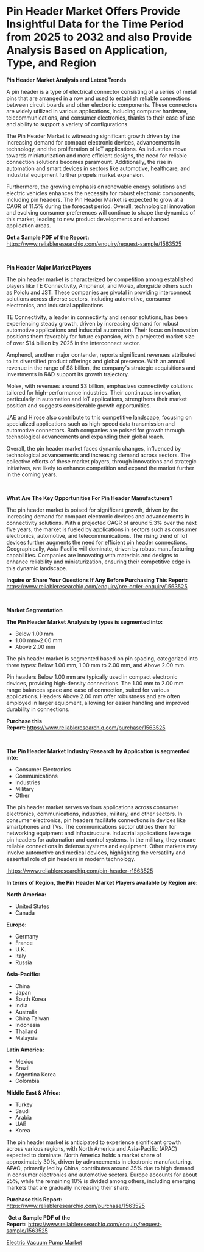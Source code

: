 <p><h1>Pin Header Market Offers Provide Insightful Data for the Time Period from 2025 to 2032 and also Provide Analysis Based on Application, Type, and Region</h1></p><p><strong>Pin Header Market Analysis and Latest Trends</strong></p>
<p><p>A pin header is a type of electrical connector consisting of a series of metal pins that are arranged in a row and used to establish reliable connections between circuit boards and other electronic components. These connectors are widely utilized in various applications, including computer hardware, telecommunications, and consumer electronics, thanks to their ease of use and ability to support a variety of configurations.</p><p>The Pin Header Market is witnessing significant growth driven by the increasing demand for compact electronic devices, advancements in technology, and the proliferation of IoT applications. As industries move towards miniaturization and more efficient designs, the need for reliable connection solutions becomes paramount. Additionally, the rise in automation and smart devices in sectors like automotive, healthcare, and industrial equipment further propels market expansion. </p><p>Furthermore, the growing emphasis on renewable energy solutions and electric vehicles enhances the necessity for robust electronic components, including pin headers. The Pin Header Market is expected to grow at a CAGR of 11.5% during the forecast period. Overall, technological innovation and evolving consumer preferences will continue to shape the dynamics of this market, leading to new product developments and enhanced application areas.</p></p>
<p><strong>Get a Sample PDF of the Report:&nbsp;</strong> <a href="https://www.reliableresearchiq.com/enquiry/request-sample/1563525?utm_campaign=2188&utm_medium=2&utm_source=Github&utm_content=ia&utm_term=22022025&utm_id=pin-header">https://www.reliableresearchiq.com/enquiry/request-sample/1563525</a></p>
<p>&nbsp;</p>
<p><strong>Pin Header Major Market Players</strong></p>
<p><p>The pin header market is characterized by competition among established players like TE Connectivity, Amphenol, and Molex, alongside others such as Pololu and JST. These companies are pivotal in providing interconnect solutions across diverse sectors, including automotive, consumer electronics, and industrial applications.</p><p>TE Connectivity, a leader in connectivity and sensor solutions, has been experiencing steady growth, driven by increasing demand for robust automotive applications and industrial automation. Their focus on innovation positions them favorably for future expansion, with a projected market size of over $14 billion by 2025 in the interconnect sector.</p><p>Amphenol, another major contender, reports significant revenues attributed to its diversified product offerings and global presence. With an annual revenue in the range of $8 billion, the company's strategic acquisitions and investments in R&D support its growth trajectory.</p><p>Molex, with revenues around $3 billion, emphasizes connectivity solutions tailored for high-performance industries. Their continuous innovation, particularly in automation and IoT applications, strengthens their market position and suggests considerable growth opportunities.</p><p>JAE and Hirose also contribute to this competitive landscape, focusing on specialized applications such as high-speed data transmission and automotive connectors. Both companies are poised for growth through technological advancements and expanding their global reach.</p><p>Overall, the pin header market faces dynamic changes, influenced by technological advancements and increasing demand across sectors. The collective efforts of these market players, through innovations and strategic initiatives, are likely to enhance competition and expand the market further in the coming years.</p></p>
<p>&nbsp;</p>
<p><strong>What Are The Key Opportunities For Pin Header Manufacturers?</strong></p>
<p><p>The pin header market is poised for significant growth, driven by the increasing demand for compact electronic devices and advancements in connectivity solutions. With a projected CAGR of around 5.3% over the next five years, the market is fueled by applications in sectors such as consumer electronics, automotive, and telecommunications. The rising trend of IoT devices further augments the need for efficient pin header connections. Geographically, Asia-Pacific will dominate, driven by robust manufacturing capabilities. Companies are innovating with materials and designs to enhance reliability and miniaturization, ensuring their competitive edge in this dynamic landscape.</p></p>
<p><strong>Inquire or Share Your Questions If Any Before Purchasing This Report:</strong> <a href="https://www.reliableresearchiq.com/enquiry/pre-order-enquiry/1563525?utm_campaign=2188&utm_medium=2&utm_source=Github&utm_content=ia&utm_term=22022025&utm_id=pin-header">https://www.reliableresearchiq.com/enquiry/pre-order-enquiry/1563525</a></p>
<p>&nbsp;</p>
<p><strong>Market Segmentation</strong></p>
<p><strong>The Pin Header Market Analysis by types is segmented into:</strong></p>
<p><ul><li>Below 1.00 mm</li><li>1.00 mm~2.00 mm</li><li>Above 2.00 mm</li></ul></p>
<p><p>The pin header market is segmented based on pin spacing, categorized into three types: Below 1.00 mm, 1.00 mm to 2.00 mm, and Above 2.00 mm. </p><p>Pin headers Below 1.00 mm are typically used in compact electronic devices, providing high-density connections. The 1.00 mm to 2.00 mm range balances space and ease of connection, suited for various applications. Headers Above 2.00 mm offer robustness and are often employed in larger equipment, allowing for easier handling and improved durability in connections.</p></p>
<p><strong>Purchase this Report:&nbsp;</strong><a href="https://www.reliableresearchiq.com/purchase/1563525?utm_campaign=2188&utm_medium=2&utm_source=Github&utm_content=ia&utm_term=22022025&utm_id=pin-header">https://www.reliableresearchiq.com/purchase/1563525</a></p>
<p>&nbsp;</p>
<p><strong>The Pin Header Market Industry Research by Application is segmented into:</strong></p>
<p><ul><li>Consumer Electronics</li><li>Communications</li><li>Industries</li><li>Military</li><li>Other</li></ul></p>
<p><p>The pin header market serves various applications across consumer electronics, communications, industries, military, and other sectors. In consumer electronics, pin headers facilitate connections in devices like smartphones and TVs. The communications sector utilizes them for networking equipment and infrastructure. Industrial applications leverage pin headers for automation and control systems. In the military, they ensure reliable connections in defense systems and equipment. Other markets may involve automotive and medical devices, highlighting the versatility and essential role of pin headers in modern technology.</p></p>
<p><a href="https://www.reliableresearchiq.com/pin-header-r1563525?utm_campaign=2188&utm_medium=2&utm_source=Github&utm_content=ia&utm_term=22022025&utm_id=pin-header">&nbsp;https://www.reliableresearchiq.com/pin-header-r1563525</a></p>
<p><strong>In terms of Region, the Pin Header Market Players available by Region are:</strong></p>
<p>
    <p> <strong> North America: </strong>
        <ul>
            <li>United States</li>
            <li>Canada</li>
        </ul>
        </p> 
    <p> <strong> Europe: </strong>
        <ul>
            <li>Germany</li>
            <li>France</li>
            <li>U.K.</li>
            <li>Italy</li>
            <li>Russia</li>
        </ul>
        </p> 
    <p> <strong> Asia-Pacific: </strong>
        <ul>
            <li>China</li>
            <li>Japan</li>
            <li>South Korea</li>
            <li>India</li>
            <li>Australia</li>
            <li>China Taiwan</li>
            <li>Indonesia</li>
            <li>Thailand</li>
            <li>Malaysia</li>
        </ul>
        </p> 
    <p> <strong> Latin America: </strong>
        <ul>
            <li>Mexico</li>
            <li>Brazil</li>
            <li>Argentina Korea</li>
            <li>Colombia</li>
        </ul>
        </p> 
    <p> <strong> Middle East & Africa: </strong>
        <ul>
            <li>Turkey</li>
            <li>Saudi</li>
            <li>Arabia</li>
            <li>UAE</li>
            <li>Korea</li>
        </ul>
    </p>
    </p>
<p><p>The pin header market is anticipated to experience significant growth across various regions, with North America and Asia-Pacific (APAC) expected to dominate. North America holds a market share of approximately 30%, driven by advancements in electronic manufacturing. APAC, primarily led by China, contributes around 35% due to high demand in consumer electronics and automotive sectors. Europe accounts for about 25%, while the remaining 10% is divided among others, including emerging markets that are gradually increasing their share.</p></p>
<p><strong>Purchase this Report: </strong><a href="https://www.reliableresearchiq.com/purchase/1563525?utm_campaign=2188&utm_medium=2&utm_source=Github&utm_content=ia&utm_term=22022025&utm_id=pin-header">https://www.reliableresearchiq.com/purchase/1563525</a></p>
<p>&nbsp;<strong>Get a Sample PDF of the Report:&nbsp;&nbsp;</strong><a href="https://www.reliableresearchiq.com/enquiry/request-sample/1563525?utm_campaign=2188&utm_medium=2&utm_source=Github&utm_content=ia&utm_term=22022025&utm_id=pin-header">https://www.reliableresearchiq.com/enquiry/request-sample/1563525</a></p>
<p><strong></strong></p>
<p><p><a href="https://github.com/FosterFahey91/Market-Research-Report-List-1/blob/main/electric-vacuum-pump-market.md?utm_campaign=2188&utm_medium=2&utm_source=Github&utm_content=ia&utm_term=22022025&utm_id=pin-header">Electric Vacuum Pump Market</a></p></p>